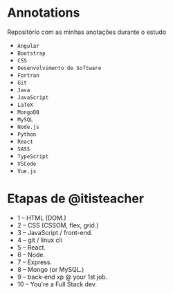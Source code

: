 # Annotations
Repositório com as minhas anotações durante o estudo

- `Angular`
- `Bootstrap`
- `CSS`
- `Desenvolvimento de Software`
- `Fortran`
- `Git`
- `Java`
- `JavaScript`
- `LaTeX`
- `MongoDB`
- `MySQL`
- `Node.js`
- `Python`
- `React`
- `SASS`
- `TypeScript`
- `VSCode`
- `Vue.js`

# Etapas de @itisteacher
- 1  – HTML (DOM.)
- 2  – CSS (CSSOM, flex, grid.)
- 3  – JavaScript / front-end.
- 4  – git / linux cli
- 5  – React.
- 6  – Node.
- 7  – Express.
- 8  – Mongo (or MySQL.)
- 9  –  back-end xp @ your 1st job.
- 10 – You're a Full Stack dev.
